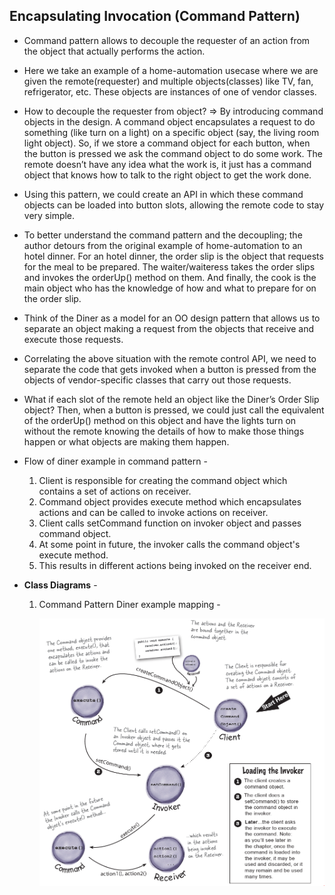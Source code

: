 ## Encapsulating  Invocation (Command Pattern)

* Command pattern allows to decouple the requester of an action from the object that actually performs the action.
* Here we take an example of a home-automation usecase where we are given the remote(requester) and multiple objects(classes) like TV, fan, refrigerator, etc. These objects are instances of one of vendor classes.
* How to decouple the requester from object? => By introducing command objects in the design. A command object encapsulates a request to do something (like turn on a light) on a specific object (say, the living room light object). So, if we store a command object for each button, when the button is pressed we ask the command object to do some work. The remote doesn’t have any idea what the work is, it just has a command object that knows how to talk to the right object to get the work done. 
* Using this pattern, we could create an API in which these command objects can be loaded into button slots, allowing the remote code to stay very simple.
* To better understand the command pattern and the decoupling; the author detours from the original example of home-automation to an hotel dinner. For an hotel dinner, the order slip is the object that requests for the meal to be prepared. The waiter/waiteress takes the order slips and invokes the orderUp() method on them. And finally, the cook is the main object who has the knowledge of how and what to prepare for on the order slip.
* Think of the Diner as a model for an OO design pattern that allows us to separate an object making a request from the objects that receive and execute those requests. 
* Correlating the above situation with the remote control API, we need to separate the code that gets invoked when a button is pressed from the objects of vendor-specific classes that carry out those requests.
* What if each slot of the remote held an object like the Diner’s Order Slip object? Then, when a button is pressed, we could just call the equivalent of the orderUp() method on this object and have the lights turn on without the remote knowing the details of how to make those things happen or what objects are making them happen.
* Flow of diner example in command pattern - 
    1. Client is responsible for creating the command object which contains a set of actions on receiver.
    2. Command object provides execute method which encapsulates actions and can be called to invoke actions on receiver.
    3. Client calls setCommand function on invoker object and passes command object.
    4. At some point in future, the invoker calls the command object's execute method.
    5. This results in different actions being invoked on the receiver end. 



* **Class Diagrams** -
  1. Command Pattern Diner example mapping - 

        ![CommandPattern](../assets/CommandPatternDinerExample.png)
